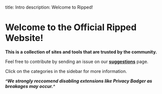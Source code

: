 title: Intro
description: Welcome to Ripped!

# Welcome to the Official Ripped Website!
**This is a collection of sites and tools that are trusted by the community.**

Feel free to contribute by sending an issue on our [**suggestions**](https://github.com/rippedpiracy/suggestions) page.

Click on the categories in the sidebar for more information.

**_^We strongly reccomend disabling extensions like Privacy Badger as breakages may occur.^_**
